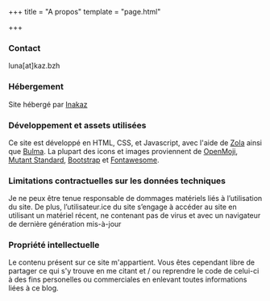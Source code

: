 +++
title = "A propos"
template = "page.html"

+++

### Contact

luna[at]kaz.bzh

### Hébergement

Site hébergé par [Inakaz](https://inakaz.fr/)

### Développement et assets utilisées

Ce site est développé en HTML, CSS, et Javascript, avec l'aide de [Zola](https://www.getzola.org/) ainsi que [Bulma](https://bulma.io/). La plupart des icons et images proviennent de [OpenMoji](https://openmoji.org), [Mutant Standard](https://mutant.tech), [Bootstrap](https://icons.getbootstrap.com/ ) et [Fontawesome](https://fontawesome.com/).

### Limitations contractuelles sur les données techniques

Je ne peux être tenue responsable de dommages matériels liés à l’utilisation du site. De plus, l’utilisateur.ice du site s’engage à accéder au site en utilisant un matériel récent, ne contenant pas de virus et avec un navigateur de dernière génération mis-à-jour

### Propriété intellectuelle

Le contenu présent sur ce site m'appartient. Vous êtes cependant libre de partager ce qui s'y trouve en me citant et / ou reprendre le code de celui-ci à des fins personelles ou commerciales en enlevant toutes informations liées à ce blog.